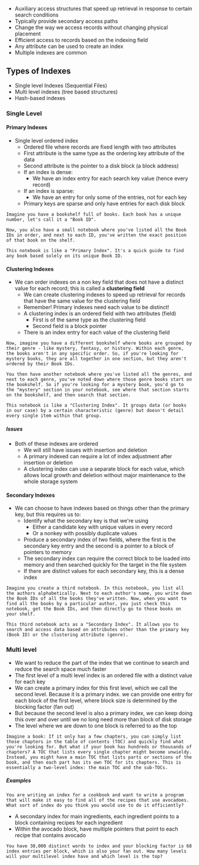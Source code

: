 - Auxiliary access structures that speed up retrieval in response to certain search conditions
- Typically provide secondary access paths
- Change the way we access records without changing physical placement
- Efficient access to records based on the indexing field
- Any attribute can be used to create an index
- Multiple indexes are common 

## Types of Indexes
- Single level Indexes (Sequential Files)
- Multi level indexes (tree based structures)
- Hash-based indexes

### Single Level

#### Primary Indexes
- Single level ordered index
	- Ordered file where records are fixed length with two attributes
	- First attribute is the same type as the ordering key attribute of the data
	- Second attribute is the pointer to a disk block (a block address)
	- If an index is dense:
		- We have an index entry for each search key value (hence every record)
	- If an index is sparse:
		- We have an entry for only some of the entries, not for each key
	- Primary keys are sparse and only have entries for each disk block

```
Imagine you have a bookshelf full of books. Each book has a unique number, let's call it a "Book ID".

Now, you also have a small notebook where you've listed all the Book IDs in order, and next to each ID, you've written the exact position of that book on the shelf.

This notebook is like a "Primary Index". It's a quick guide to find any book based solely on its unique Book ID.
```

#### Clustering Indexes
- We can order indexes on a non key field that does not have a distinct value for each record; this is called a **clustering field**
	- We can create clustering indexes to speed up retrieval for records that have the same value for the clustering field
	- Remember! Primary indexes need each value to be distinct!
	- A clustering index is an ordered field with two attributes (field)
		- First is of the same type as the clustering field
		- Second field is a block pointer
	- There is an index entry for each value of the clustering field

```
Now, imagine you have a different bookshelf where books are grouped by their genre - like mystery, fantasy, or history. Within each genre, the books aren't in any specific order. So, if you're looking for mystery books, they are all together in one section, but they aren't ordered by their Book IDs.

You then have another notebook where you've listed all the genres, and next to each genre, you've noted down where those genre books start on the bookshelf. So if you're looking for a mystery book, you'd go to the "mystery" section in your notebook, see where that section starts on the bookshelf, and then search that section.

This notebook is like a "Clustering Index". It groups data (or books in our case) by a certain characteristic (genre) but doesn't detail every single item within that group.
```

##### Issues
- Both of these indexes are ordered
	- We will still have issues with insertion and deletion
	- A primary indexed can require a lot of index adjustment after insertion or deletion
	- A clustering index can use a separate block for each value, which allows local growth and deletion without major maintenance to the whole storage system

#### Secondary Indexes
- We can choose to have indexes based on things other than the primary key, but this requires us to:
	- Identify what the secondary key is that we're using
		- Either a candidate key with unique values in every record
		- Or a nonkey with possibly duplicate values
	- Produce a secondary index of two fields, where the first is the secondary key entry and the second is a pointer to a block of pointers to memory
	- The secondary index can require the correct block to be loaded into memory and then searched quickly for the target in the file system
	- If there are distinct values for each secondary key, this is a dense index

```
Imagine you create a third notebook. In this notebook, you list all the authors alphabetically. Next to each author's name, you write down the Book IDs of all the books they've written. Now, when you want to find all the books by a particular author, you just check this notebook, get the Book IDs, and then directly go to those books on your shelf.

This third notebook acts as a "Secondary Index". It allows you to search and access data based on attributes other than the primary key (Book ID) or the clustering attribute (genre).
```

### Multi level 
- We want to reduce the part of the index that we continue to search and reduce the search space much faster
- The first level of a multi level index is an ordered file with a distinct value for each key
- We can create a primary index for this first level, which we call the second level. Because it is a primary index. we can provide one entry for each block of the first level, where block size is determined by the blocking factor (fan out)
- But because the second level is also a primary index, we can keep doing this over and over until we no long need more than block of disk storage
- The level where we are down to one block is referred to as the top

```
Imagine a book: If it only has a few chapters, you can simply list those chapters in the table of contents (TOC) and quickly find what you're looking for. But what if your book has hundreds or thousands of chapters? A TOC that lists every single chapter might become unwieldy. Instead, you might have a main TOC that lists parts or sections of the book, and then each part has its own TOC for its chapters. This is essentially a two-level index: the main TOC and the sub-TOCs.
```

##### Examples

```
You are writing an index for a cookbook and want to write a program that will make it easy to find all of the recipes that use avocadoes. What sort of index do you think you would use to do it efficiently?
```

- A secondary index for main ingredients, each ingredient points to a block containing recipes for each ingredient
- Within the avocado block, have multiple pointers that point to each recipe that contains avocado

```
You have 30,000 distinct words to index and your blocking factor is 68 index entries per block, which is also your fan out. How many levels will your multilevel index have and which level is the top?
```